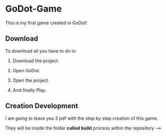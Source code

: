 # GoDot-Game

This is my first game created in GoDot!

## Download

To download all you have to do is:

1. Download the project.

2. Open GoDot.

3. Open the project.

4. And finally Play.

## Creation Development

I am going to leave you 3 pdf with the step by step creation of this game.

They will be inside the folder **called build** process within the repository -->
